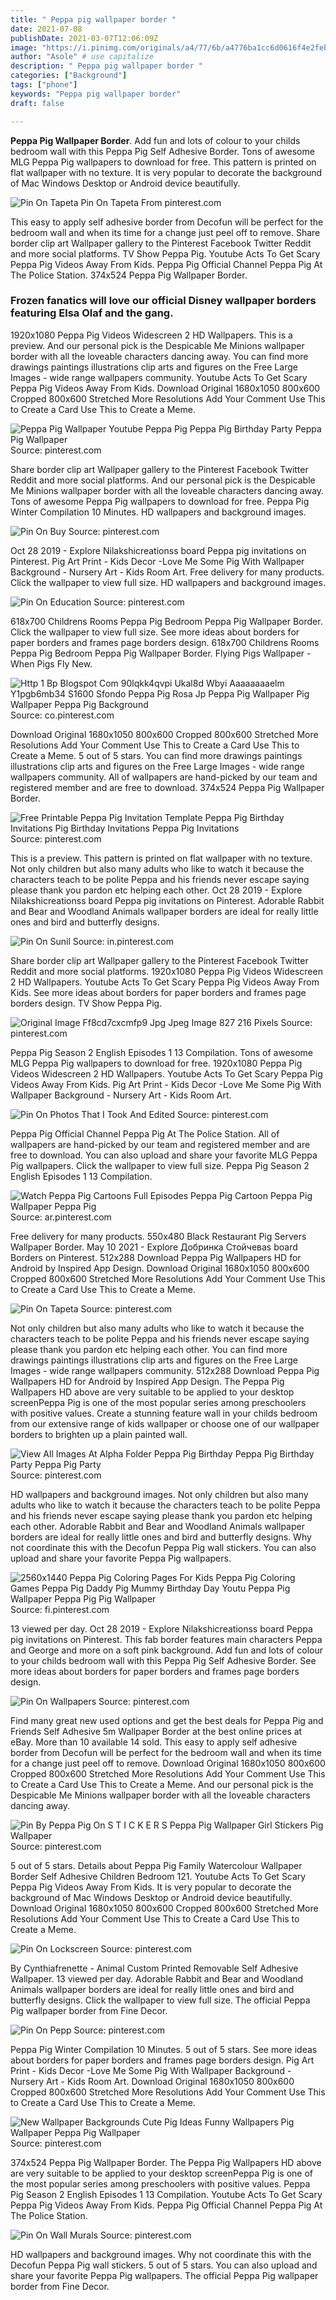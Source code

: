 ```yaml
---
title: " Peppa pig wallpaper border "
date: 2021-07-08
publishDate: 2021-03-07T12:06:09Z
image: "https://i.pinimg.com/originals/a4/77/6b/a4776ba1cc6d0616f4e2feb3939d6dd0.jpg"
author: "Asole" # use capitalize
description: " Peppa pig wallpaper border "
categories: ["Background"]
tags: ["phone"]
keywords: "Peppa pig wallpaper border"
draft: false

---
```



**Peppa Pig Wallpaper Border**. Add fun and lots of colour to your childs bedroom wall with this Peppa Pig Self Adhesive Border. Tons of awesome MLG Peppa Pig wallpapers to download for free. This pattern is printed on flat wallpaper with no texture. It is very popular to decorate the background of Mac Windows Desktop or Android device beautifully.

![Pin On Tapeta](https://i.pinimg.com/564x/9d/90/25/9d9025d66efa36a512e3a1490cfec3aa.jpg "Pin On Tapeta")
Pin On Tapeta From pinterest.com


This easy to apply self adhesive border from Decofun will be perfect for the bedroom wall and when its time for a change just peel off to remove. Share border clip art Wallpaper gallery to the Pinterest Facebook Twitter Reddit and more social platforms. TV Show Peppa Pig. Youtube Acts To Get Scary Peppa Pig Videos Away From Kids. Peppa Pig Official Channel Peppa Pig At The Police Station. 374x524 Peppa Pig Wallpaper Border.

### Frozen fanatics will love our official Disney wallpaper borders featuring Elsa Olaf and the gang.

1920x1080 Peppa Pig Videos Widescreen 2 HD Wallpapers. This is a preview. And our personal pick is the Despicable Me Minions wallpaper border with all the loveable characters dancing away. You can find more drawings paintings illustrations clip arts and figures on the Free Large Images - wide range wallpapers community. Youtube Acts To Get Scary Peppa Pig Videos Away From Kids. Download Original 1680x1050 800x600 Cropped 800x600 Stretched More Resolutions Add Your Comment Use This to Create a Card Use This to Create a Meme.


![Peppa Pig Wallpaper Youtube Peppa Pig Peppa Pig Birthday Party Peppa Pig Wallpaper](https://i.pinimg.com/originals/1d/32/af/1d32af5549aa8deb098c92697402a5b1.jpg "Peppa Pig Wallpaper Youtube Peppa Pig Peppa Pig Birthday Party Peppa Pig Wallpaper")
Source: pinterest.com

Share border clip art Wallpaper gallery to the Pinterest Facebook Twitter Reddit and more social platforms. And our personal pick is the Despicable Me Minions wallpaper border with all the loveable characters dancing away. Tons of awesome Peppa Pig wallpapers to download for free. Peppa Pig Winter Compilation 10 Minutes. HD wallpapers and background images.

![Pin On Buy](https://i.pinimg.com/474x/81/90/c3/8190c3e3f19bde9709e4287883cf48a6.jpg "Pin On Buy")
Source: pinterest.com

Oct 28 2019 - Explore Nilakshicreationss board Peppa pig invitations on Pinterest. Pig Art Print - Kids Decor -Love Me Some Pig With Wallpaper Background - Nursery Art - Kids Room Art. Free delivery for many products. Click the wallpaper to view full size. HD wallpapers and background images.

![Pin On Education](https://i.pinimg.com/originals/9a/bf/cc/9abfcc17a1b57fd7bc2e3916d710eba3.png "Pin On Education")
Source: pinterest.com

618x700 Childrens Rooms Peppa Pig Bedroom Peppa Pig Wallpaper Border. Click the wallpaper to view full size. See more ideas about borders for paper borders and frames page borders design. 618x700 Childrens Rooms Peppa Pig Bedroom Peppa Pig Wallpaper Border. Flying Pigs Wallpaper - When Pigs Fly New.

![Http 1 Bp Blogspot Com 90lqkk4qvpi Ukal8d Wbyi Aaaaaaaaelm Y1pgb6mb34 S1600 Sfondo Peppa Pig Rosa Jp Peppa Pig Wallpaper Pig Wallpaper Peppa Pig Background](https://i.pinimg.com/originals/38/33/18/383318520099c291a025e5677304ff1f.gif "Http 1 Bp Blogspot Com 90lqkk4qvpi Ukal8d Wbyi Aaaaaaaaelm Y1pgb6mb34 S1600 Sfondo Peppa Pig Rosa Jp Peppa Pig Wallpaper Pig Wallpaper Peppa Pig Background")
Source: co.pinterest.com

Download Original 1680x1050 800x600 Cropped 800x600 Stretched More Resolutions Add Your Comment Use This to Create a Card Use This to Create a Meme. 5 out of 5 stars. You can find more drawings paintings illustrations clip arts and figures on the Free Large Images - wide range wallpapers community. All of wallpapers are hand-picked by our team and registered member and are free to download. 374x524 Peppa Pig Wallpaper Border.

![Free Printable Peppa Pig Invitation Template Peppa Pig Birthday Invitations Pig Birthday Invitations Peppa Pig Invitations](https://i.pinimg.com/originals/7d/38/50/7d3850c3925068ca9c44fbce8f6824ac.jpg "Free Printable Peppa Pig Invitation Template Peppa Pig Birthday Invitations Pig Birthday Invitations Peppa Pig Invitations")
Source: pinterest.com

This is a preview. This pattern is printed on flat wallpaper with no texture. Not only children but also many adults who like to watch it because the characters teach to be polite Peppa and his friends never escape saying please thank you pardon etc helping each other. Oct 28 2019 - Explore Nilakshicreationss board Peppa pig invitations on Pinterest. Adorable Rabbit and Bear and Woodland Animals wallpaper borders are ideal for really little ones and bird and butterfly designs.

![Pin On Sunil](https://i.pinimg.com/originals/08/22/bf/0822bf3b8e90b27e14f8f64d13622b93.jpg "Pin On Sunil")
Source: in.pinterest.com

Share border clip art Wallpaper gallery to the Pinterest Facebook Twitter Reddit and more social platforms. 1920x1080 Peppa Pig Videos Widescreen 2 HD Wallpapers. Youtube Acts To Get Scary Peppa Pig Videos Away From Kids. See more ideas about borders for paper borders and frames page borders design. TV Show Peppa Pig.

![Original Image Ff8cd7cxcmfp9 Jpg Jpeg Image 827 216 Pixels](https://i.pinimg.com/originals/d2/fd/2d/d2fd2de23e4879a61af2354a544993cb.jpg "Original Image Ff8cd7cxcmfp9 Jpg Jpeg Image 827 216 Pixels")
Source: pinterest.com

Peppa Pig Season 2 English Episodes 1 13 Compilation. Tons of awesome MLG Peppa Pig wallpapers to download for free. 1920x1080 Peppa Pig Videos Widescreen 2 HD Wallpapers. Youtube Acts To Get Scary Peppa Pig Videos Away From Kids. Pig Art Print - Kids Decor -Love Me Some Pig With Wallpaper Background - Nursery Art - Kids Room Art.

![Pin On Photos That I Took And Edited](https://i.pinimg.com/originals/16/d8/20/16d8207a9aaa437b94036181a0114769.jpg "Pin On Photos That I Took And Edited")
Source: pinterest.com

Peppa Pig Official Channel Peppa Pig At The Police Station. All of wallpapers are hand-picked by our team and registered member and are free to download. You can also upload and share your favorite MLG Peppa Pig wallpapers. Click the wallpaper to view full size. Peppa Pig Season 2 English Episodes 1 13 Compilation.

![Watch Peppa Pig Cartoons Full Episodes Peppa Pig Cartoon Peppa Pig Wallpaper Peppa Pig](https://i.pinimg.com/originals/47/9a/38/479a380a6de5c534953fbc57741901bc.jpg "Watch Peppa Pig Cartoons Full Episodes Peppa Pig Cartoon Peppa Pig Wallpaper Peppa Pig")
Source: ar.pinterest.com

Free delivery for many products. 550x480 Black Restaurant Pig Servers Wallpaper Border. May 10 2021 - Explore Добринка Стойчеваs board Borders on Pinterest. 512x288 Download Peppa Pig Wallpapers HD for Android by Inspired App Design. Download Original 1680x1050 800x600 Cropped 800x600 Stretched More Resolutions Add Your Comment Use This to Create a Card Use This to Create a Meme.

![Pin On Tapeta](https://i.pinimg.com/564x/9d/90/25/9d9025d66efa36a512e3a1490cfec3aa.jpg "Pin On Tapeta")
Source: pinterest.com

Not only children but also many adults who like to watch it because the characters teach to be polite Peppa and his friends never escape saying please thank you pardon etc helping each other. You can find more drawings paintings illustrations clip arts and figures on the Free Large Images - wide range wallpapers community. 512x288 Download Peppa Pig Wallpapers HD for Android by Inspired App Design. The Peppa Pig Wallpapers HD above are very suitable to be applied to your desktop screenPeppa Pig is one of the most popular series among preschoolers with positive values. Create a stunning feature wall in your childs bedroom from our extensive range of kids wallpaper or choose one of our wallpaper borders to brighten up a plain painted wall.

![View All Images At Alpha Folder Peppa Pig Birthday Peppa Pig Birthday Party Peppa Pig Party](https://i.pinimg.com/originals/88/9d/0f/889d0f1627d80b3e960697ec3c4dbf6a.png "View All Images At Alpha Folder Peppa Pig Birthday Peppa Pig Birthday Party Peppa Pig Party")
Source: pinterest.com

HD wallpapers and background images. Not only children but also many adults who like to watch it because the characters teach to be polite Peppa and his friends never escape saying please thank you pardon etc helping each other. Adorable Rabbit and Bear and Woodland Animals wallpaper borders are ideal for really little ones and bird and butterfly designs. Why not coordinate this with the Decofun Peppa Pig wall stickers. You can also upload and share your favorite Peppa Pig wallpapers.

![2560x1440 Peppa Pig Coloring Pages For Kids Peppa Pig Coloring Games Peppa Pig Daddy Pig Mummy Birthday Day Youtu Peppa Pig Wallpaper Peppa Pig Pig Wallpaper](https://i.pinimg.com/originals/fa/f5/9c/faf59ca8cfc94c9fd1b82b8492eb26b5.jpg "2560x1440 Peppa Pig Coloring Pages For Kids Peppa Pig Coloring Games Peppa Pig Daddy Pig Mummy Birthday Day Youtu Peppa Pig Wallpaper Peppa Pig Pig Wallpaper")
Source: fi.pinterest.com

13 viewed per day. Oct 28 2019 - Explore Nilakshicreationss board Peppa pig invitations on Pinterest. This fab border features main characters Peppa and George and more on a soft pink background. Add fun and lots of colour to your childs bedroom wall with this Peppa Pig Self Adhesive Border. See more ideas about borders for paper borders and frames page borders design.

![Pin On Wallpapers](https://i.pinimg.com/736x/1e/5c/ca/1e5cca09d7f879ecda166ef8468f4bc5.jpg "Pin On Wallpapers")
Source: pinterest.com

Find many great new used options and get the best deals for Peppa Pig and Friends Self Adhesive 5m Wallpaper Border at the best online prices at eBay. More than 10 available 14 sold. This easy to apply self adhesive border from Decofun will be perfect for the bedroom wall and when its time for a change just peel off to remove. Download Original 1680x1050 800x600 Cropped 800x600 Stretched More Resolutions Add Your Comment Use This to Create a Card Use This to Create a Meme. And our personal pick is the Despicable Me Minions wallpaper border with all the loveable characters dancing away.

![Pin By Peppa Pig On S T I C K E R S Peppa Pig Wallpaper Girl Stickers Pig Wallpaper](https://i.pinimg.com/originals/43/53/52/435352a33e55e9f8851ac08afdf1bbc2.png "Pin By Peppa Pig On S T I C K E R S Peppa Pig Wallpaper Girl Stickers Pig Wallpaper")
Source: pinterest.com

5 out of 5 stars. Details about Peppa Pig Family Watercolour Wallpaper Border Self Adhesive Children Bedroom 121. Youtube Acts To Get Scary Peppa Pig Videos Away From Kids. It is very popular to decorate the background of Mac Windows Desktop or Android device beautifully. Download Original 1680x1050 800x600 Cropped 800x600 Stretched More Resolutions Add Your Comment Use This to Create a Card Use This to Create a Meme.

![Pin On Lockscreen](https://i.pinimg.com/originals/d9/ca/5f/d9ca5f9584ae56ff31481fdb24150f14.jpg "Pin On Lockscreen")
Source: pinterest.com

By Cynthiafrenette - Animal Custom Printed Removable Self Adhesive Wallpaper. 13 viewed per day. Adorable Rabbit and Bear and Woodland Animals wallpaper borders are ideal for really little ones and bird and butterfly designs. Click the wallpaper to view full size. The official Peppa Pig wallpaper border from Fine Decor.

![Pin On Pepp](https://i.pinimg.com/originals/bb/a0/d5/bba0d59c2b428d966d2dbef14d0a1d8d.png "Pin On Pepp")
Source: pinterest.com

Peppa Pig Winter Compilation 10 Minutes. 5 out of 5 stars. See more ideas about borders for paper borders and frames page borders design. Pig Art Print - Kids Decor -Love Me Some Pig With Wallpaper Background - Nursery Art - Kids Room Art. Download Original 1680x1050 800x600 Cropped 800x600 Stretched More Resolutions Add Your Comment Use This to Create a Card Use This to Create a Meme.

![New Wallpaper Backgrounds Cute Pig Ideas Funny Wallpapers Pig Wallpaper Peppa Pig Wallpaper](https://i.pinimg.com/474x/81/ae/22/81ae226f78332d3a81040d261c11c992.jpg "New Wallpaper Backgrounds Cute Pig Ideas Funny Wallpapers Pig Wallpaper Peppa Pig Wallpaper")
Source: pinterest.com

374x524 Peppa Pig Wallpaper Border. The Peppa Pig Wallpapers HD above are very suitable to be applied to your desktop screenPeppa Pig is one of the most popular series among preschoolers with positive values. Peppa Pig Season 2 English Episodes 1 13 Compilation. Youtube Acts To Get Scary Peppa Pig Videos Away From Kids. Peppa Pig Official Channel Peppa Pig At The Police Station.

![Pin On Wall Murals](https://i.pinimg.com/originals/a4/77/6b/a4776ba1cc6d0616f4e2feb3939d6dd0.jpg "Pin On Wall Murals")
Source: pinterest.com

HD wallpapers and background images. Why not coordinate this with the Decofun Peppa Pig wall stickers. 5 out of 5 stars. You can also upload and share your favorite Peppa Pig wallpapers. The official Peppa Pig wallpaper border from Fine Decor.

